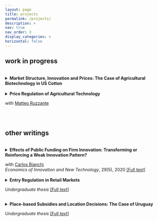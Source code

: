 ```yaml
---
layout: page
title: projects
permalink: /projects/
description: >
nav: true
nav_order: 3
display_categories: >
horizontal: false
---
```


<h2>work in progress</h2>

 <br> 

<div class="post-content research-project">
  <details>
	<summary>
  <strong>Market Structure, Innovation and Prices: The Case of Agricultural Biotechnology in US Cotton</strong> </summary> <br> 

    <p style="margin-left: 25px;">
    I study the impact of vertical integration in the market for genetically engineered (GE) cotton seeds in the United States. Exploiting Monsanto's acquisition of the leading cotton seed producing firm (Delta and Pine Land) in 2006, I show that (i) the vertical merger raised the prices that Monsanto charged its rival cotton seed breeders to license its GE technology and (ii) yields increased for products sold by the vertically integrated company relative to those sold by non-integrated firms. To quantify the welfare impacts of these two opposing forces, I develop a structural model of demand and supply for cotton seeds. My model accounts for bargaining between an upstream technology provider and downstream cotton breeders as well as quality improvements. I use this model to study the welfare impact of vertical integration and to estimate counterfactual outcomes without integration and without DOJ mandated divestitures. 
    </p>
    </details>
    
</div>

 <br> 

<div class="post-content research-project">
  <details>
	<summary>
  <strong> Price Regulation of Agricultural Technology</strong>
  <p>with <a href="https://matteo-ruzzante.com">Matteo Ruzzante </a> </p> <br> </summary>

    <p style="margin-left: 25px;">
    Regulating the price of productivity-enhancing inputs can allow governments to facilitate the diffusion of existing technologies but deter private firms from innovating and introducing superior technologies. This project studies the demand and supply-side consequences of price controls on genetically engineered (GE) cotton seeds in India. Leveraging the differential timing of this policy across states, we show that the government-mandated price reduction increased farmers’ adoption of GE seeds by 20pp and decreased the costs of cultivating cotton by 20%. Although cotton seed firms did not incur significant losses in the short term, the number of new hybrid varieties introduced by these firms fell abruptly in the aftermath of the policy, leading farmers to use older seeds. Using newly assembled data from experimental field trials across India, we show that: (i) cotton varieties lose 6% of their yield yearly; (ii) agronomic yields of new varieties worsen by 30% in price-controlled states. To quantify the overall welfare impact of the policy, we develop a structural model of demand and supply for seeds that allows for endogenous quality.
    </p>
    </details>

</div>

<br>

<h2>other writings</h2>

 <br> 

<div class="post-content research-project">
  <details>
	<summary>
  <strong> Effects of Public Funding on Firm Innovation: Transforming or Reinforcing a Weak Innovation Pattern?</strong>
  <p>with <a href="http://www.iecon.ccee.edu.uy/bianchi-carlos/author/54/en/">Carlos Bianchi</a></p>
  <p style='margin-bottom: 0em; margin-top: -1em;'> <em>Economics of Innovation and New Technology</em>, 29(5), 2020 <a href="https://www.tandfonline.com/doi/abs/10.1080/10438599.2019.1636452">[Full text]</a></p></summary> <br> 

    <p style="margin-left: 25px;">
    This paper adds to the ongoing debate on the effects of public funding programmes on business innovation. This policy instrument, based upon a simple but a robust rationale, has been applied in an almost homogeneous manner in different contexts, but evidence from such experiences shows heterogeneous effects. The main contribution of this paper is that it shows the limitations faced by public funding instruments in affecting a traditionally low innovative pattern. Using panel data techniques, we find heterogeneous effects of public funding on the innovation behaviour of Uruguayan firms between 2001 and 2015. Our results show that, after a strong public policy effort, the critical mass of innovative firms has hardly changed. Input additionality effects of public funding in private innovation investment are found, but only for innovation activities based on the acquisition of embodied knowledge. Moreover, we obtain some evidence of behavioural additionality in process and organizational innovation leading to higher productivity levels, but we find no effects on interaction for innovation.
    </p>
    </details>
    
</div>

<br>

<div class="post-content research-project">
  <details>
	<summary>
  <strong> Entry Regulation in Retail Markets</strong>
  <p><em>Undergraduate thesis</em> <a href="https://www.eief.it/eief/images/Master_Thesis_Berrutti_rev.pdf">[Full text]</a></p> </summary> <br> 

    <p style="margin-left: 25px;">
    This article studies the impact of entry regulation on the market structure of the retail sector. I show that a reform that increased the statutory cap on the number of pharmacies in Italian cities is not sufficient to remove the distortions brought about by entry regulation; the new cap becomes binding two semesters after the reform. I exploit variation in the reform’s intensity to provide suggestive evidence that regulation shielded incumbents from additional competitors. Using a structural model of entry, I find that full liberalization would increase the number of firms by 60% and increase the number of cities with more than one pharmacy by 130%. I assess the model’s predictive accuracy by comparing postreform outcomes with simulated ones to find that it correctly forecasts market structure in half of the cities affected by the reform.

    </p>
    </details>
    
</div>

<br>

<div class="post-content research-project">
  <details>
	<summary>
  <strong> Place-based Subsidies and Location Decisions: The Case of Uruguay</strong>
  <p><em>Undergraduate thesis</em> <a href="https://www.proquest.com/scholarly-journals/place-based-subsidies-location-decisions-case/docview/1930794087/se-2">[Full text]</a></p> </summary> <br> 

    <p style="margin-left: 25px;">
    This paper combines a spatial discontinuity design with differences-in-differences to evaluate the effects of a program which grants place-based subsidies to residential construction on the location of housing developments in Montevideo, the Uruguayan capital, using administrative municipal data over the period 2007-2015. The results reveal that the policy has a sizeable and statistically significant impact on the location of residential construction. Also, findings indicate that the policy increases the average size of residential projects. The policy's impact on the densification of the city, however, is heterogeneous. Finally, the evidence on spillovers on non-subsidized zones is mixed.

    </p>
    </details>
    
</div>
